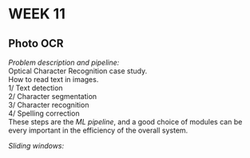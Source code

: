 # **WEEK 11**

## **Photo OCR**  

*Problem description and pipeline:*  
Optical Character Recognition case study.  
How to read text in images.  
1/ Text detection  
2/ Character segmentation  
3/ Character recognition  
4/ Spelling correction  
These steps are the *ML pipeline*, and a good choice of modules can be every important in the efficiency of the overall system.  

*Sliding windows:*  
